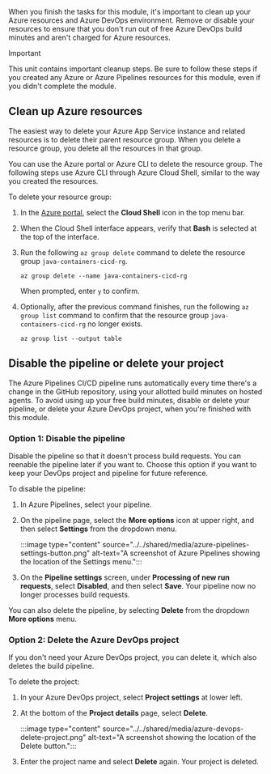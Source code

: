 When you finish the tasks for this module, it's important to clean up your Azure resources and Azure DevOps environment. Remove or disable your resources to ensure that you don't run out of free Azure DevOps build minutes and aren't charged for Azure resources.

> [!IMPORTANT]
> This unit contains important cleanup steps. Be sure to follow these steps if you created any Azure or Azure Pipelines resources for this module, even if you didn't complete the module.

## Clean up Azure resources

The easiest way to delete your Azure App Service instance and related resources is to delete their parent resource group. When you delete a resource group, you delete all the resources in that group.

You can use the Azure portal or Azure CLI to delete the resource group. The following steps use Azure CLI through Azure Cloud Shell, similar to the way you created the resources.

To delete your resource group:

1. In the [Azure portal](https://portal.azure.com?azure-portal=true), select the **Cloud Shell** icon in the top menu bar.

1. When the Cloud Shell interface appears, verify that **Bash** is selected at the top of the interface.

1. Run the following `az group delete` command to delete the resource group `java-containers-cicd-rg`.

   ```azurecli
   az group delete --name java-containers-cicd-rg
   ```

   When prompted, enter `y` to confirm.

1. Optionally, after the previous command finishes, run the following `az group list` command to confirm that the resource group `java-containers-cicd-rg` no longer exists.

   ```azurecli
   az group list --output table
   ```

## Disable the pipeline or delete your project

The Azure Pipelines CI/CD pipeline runs automatically every time there's a change in the GitHub repository, using your allotted build minutes on hosted agents. To avoid using up your free build minutes, disable or delete your pipeline, or delete your Azure DevOps project, when you're finished with this module.

### Option 1: Disable the pipeline

Disable the pipeline so that it doesn't process build requests. You can reenable the pipeline later if you want to. Choose this option if you want to keep your DevOps project and pipeline for future reference.

To disable the pipeline:

1. In Azure Pipelines, select your pipeline.
1. On the pipeline page, select the **More options** icon at upper right, and then select **Settings** from the dropdown menu.

   :::image type="content" source="../../shared/media/azure-pipelines-settings-button.png" alt-text="A screenshot of Azure Pipelines showing the location of the Settings menu.":::

1. On the **Pipeline settings** screen, under **Processing of new run requests**, select **Disabled**, and then select **Save**. Your pipeline now no longer processes build requests.

You can also delete the pipeline, by selecting **Delete** from the dropdown **More options** menu.

### Option 2: Delete the Azure DevOps project

If you don't need your Azure DevOps project, you can delete it, which also deletes the build pipeline.

To delete the project:

1. In your Azure DevOps project, select **Project settings** at lower left.
1. At the bottom of the **Project details** page, select **Delete**.

   :::image type="content" source="../../shared/media/azure-devops-delete-project.png" alt-text="A screenshot showing the location of the Delete button.":::

1. Enter the project name and select **Delete** again. Your project is deleted.
